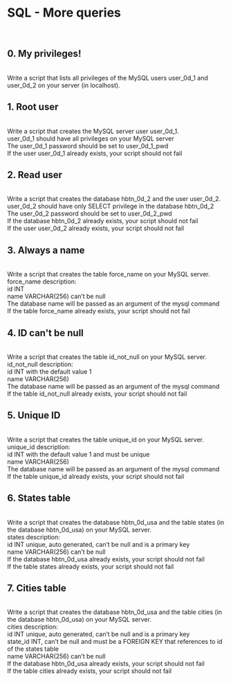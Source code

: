 <h1>SQL - More queries</h2>
<br>
<h2>0. My privileges!</h2>
<br>
Write a script that lists all privileges of the MySQL users user_0d_1 and user_0d_2 on your server (in localhost).

<br>

<h2>1. Root user</h2>
<br>
Write a script that creates the MySQL server user user_0d_1.
<br>
user_0d_1 should have all privileges on your MySQL server<br>
The user_0d_1 password should be set to user_0d_1_pwd<br>
If the user user_0d_1 already exists, your script should not fail<br>
<h2>2. Read user</h2>
<br>
Write a script that creates the database hbtn_0d_2 and the user user_0d_2.
<br>
user_0d_2 should have only SELECT privilege in the database hbtn_0d_2<br>
The user_0d_2 password should be set to user_0d_2_pwd<br>
If the database hbtn_0d_2 already exists, your script should not fail<br>
If the user user_0d_2 already exists, your script should not fail<br>
<h2>3. Always a name</h2>
<br>
Write a script that creates the table force_name on your MySQL server.
<br>
force_name description:<br>
id INT<br>
name VARCHAR(256) can’t be null<br>
The database name will be passed as an argument of the mysql command<br>
If the table force_name already exists, your script should not fail<br>
<h2>4. ID can't be null</h2>
<br>
Write a script that creates the table id_not_null on your MySQL server.
<br>
id_not_null description:<br>
id INT with the default value 1<br>
name VARCHAR(256)<br>
The database name will be passed as an argument of the mysql command<br>
If the table id_not_null already exists, your script should not fail<br>
<h2>5. Unique ID</h2>
<br>
Write a script that creates the table unique_id on your MySQL server.
<br>
unique_id description:<br>
id INT with the default value 1 and must be unique<br>
name VARCHAR(256)<br>
The database name will be passed as an argument of the mysql command<br>
If the table unique_id already exists, your script should not fail<br>
<h2>6. States table</h2>
<br>
Write a script that creates the database hbtn_0d_usa and the table states (in the database hbtn_0d_usa) on your MySQL server.
<br>
states description:<br>
id INT unique, auto generated, can’t be null and is a primary key<br>
name VARCHAR(256) can’t be null<br>
If the database hbtn_0d_usa already exists, your script should not fail<br>
If the table states already exists, your script should not fail<br>
<h2>7. Cities table</h2>
<br>
Write a script that creates the database hbtn_0d_usa and the table cities (in the database hbtn_0d_usa) on your MySQL server.
<br>
cities description:<br>
id INT unique, auto generated, can’t be null and is a primary key<br>
state_id INT, can’t be null and must be a FOREIGN KEY that references to id of the states table<br>
name VARCHAR(256) can’t be null<br>
If the database hbtn_0d_usa already exists, your script should not fail<br>
If the table cities already exists, your script should not fail<br>
